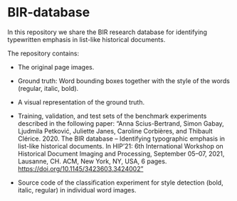 # BIR-database

In this repository we share the BIR research database for identifying typewritten emphasis in list-like historical documents.

The repository contains:

- The original page images.

- Ground truth: Word bounding boxes together with the style of the words (regular, italic, bold).

- A visual representation of the ground truth.

- Training, validation, and test sets of the benchmark experiments described in the following paper:  “Anna Scius-Bertrand, Simon Gabay, Ljudmila Petković, Juliette Janes, Caroline Corbières, and Thibault Clérice. 2020. The BIR database – Identifying typographic emphasis in list-like historical documents. In HIP’21: 6th International Workshop on Historical Document Imaging and Processing, September 05–07, 2021, Lausanne, CH. ACM, New York, NY, USA, 6 pages. https://doi.org/10.1145/3423603.3424002”

- Source code of the classification experiment for style detection (bold, italic, regular) in individual word images.
